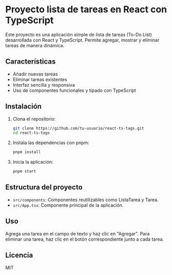 # Proyecto lista de tareas en React con TypeScript

Este proyecto es una aplicación simple de lista de tareas (To-Do List) desarrollada con React y TypeScript. Permite agregar, mostrar y eliminar tareas de manera dinámica.

## Características

- Añadir nuevas tareas
- Eliminar tareas existentes
- Interfaz sencilla y responsiva
- Uso de componentes funcionales y tipado con TypeScript

## Instalación

1. Clona el repositorio:
   ```bash
   git clone https://github.com/tu-usuario/react-ts-tags.git
   cd react-ts-tags
   ```

2. Instala las dependencias con pnpm:
   ```bash
   pnpm install
   ```

3. Inicia la aplicación:
   ```bash
   pnpm start
   ```

## Estructura del proyecto

- `src/components`: Componentes reutilizables como ListaTarea y Tarea.
- `src/App.tsx`: Componente principal de la aplicación.

## Uso

Agrega una tarea en el campo de texto y haz clic en "Agregar". Para eliminar una tarea, haz clic en el botón correspondiente junto a cada tarea.

## Licencia

MIT